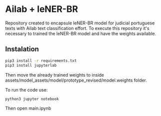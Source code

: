 # Ailab + leNER-BR

Repository created to encapsule leNER-BR model for judicial portuguese texts with Ailab text classification effort.
To execute this repository it's necessary to trained the leNER-BR model and have the weights available.

## Instalation

```bash
pip3 install -r requirements.txt
pip3 install jupyterlab
```

Then move the already trained weights to inside assets/model_assets/model/prototype_revised/model.weights folder.

To run the code use:

```bash
python3 jupyter notebook
```

Then open main.ipynb